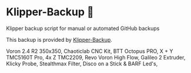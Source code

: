 # Klipper-Backup 💾 
Klipper backup script for manual or automated GitHub backups 

This backup is provided by [Klipper-Backup](https://github.com/Staubgeborener/klipper-backup).


Voron 2.4 R2 350x350,
Chaoticlab CNC Kit,
BTT Octopus PRO,
X + Y TMC5160T Pro,
4x Z TMC2209,
Revo Voron High Flow,
Galileo 2 Extruder,
Klicky Probe,
Stealthmax Filter,
Disco on a Stick & BARF Led's,
